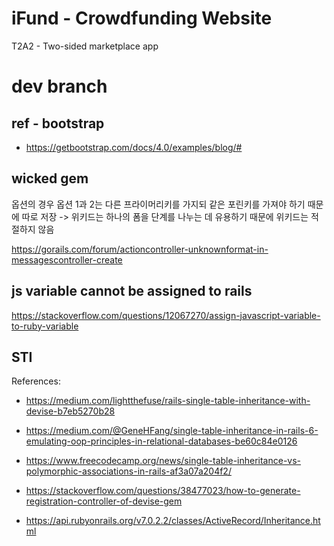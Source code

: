 # iFund - Crowdfunding Website

T2A2 - Two-sided marketplace app

# dev branch

## ref - bootstrap

- https://getbootstrap.com/docs/4.0/examples/blog/#

## wicked gem

옵션의 경우 옵션 1과 2는 다른 프라이머리키를 가지되 같은 포린키를 가져야 하기 때문에 따로 저장
-> 위키드는 하나의 폼을 단계를 나누는 데 유용하기 때문에 위키드는 적절하지 않음

https://gorails.com/forum/actioncontroller-unknownformat-in-messagescontroller-create

## js variable cannot be assigned to rails

https://stackoverflow.com/questions/12067270/assign-javascript-variable-to-ruby-variable

## STI

References:

- https://medium.com/lightthefuse/rails-single-table-inheritance-with-devise-b7eb5270b28

- https://medium.com/@GeneHFang/single-table-inheritance-in-rails-6-emulating-oop-principles-in-relational-databases-be60c84e0126

- https://www.freecodecamp.org/news/single-table-inheritance-vs-polymorphic-associations-in-rails-af3a07a204f2/

- https://stackoverflow.com/questions/38477023/how-to-generate-registration-controller-of-devise-gem

- https://api.rubyonrails.org/v7.0.2.2/classes/ActiveRecord/Inheritance.html
